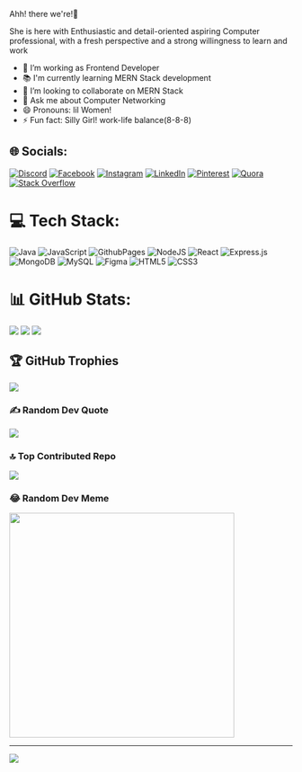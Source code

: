 Ahh! there we're!👋

 

She is here with Enthusiastic and detail-oriented aspiring Computer professional, with a fresh perspective and a strong willingness to learn and work


- 🔭 I’m working as Frontend Developer
- 📚 I'm currently learning MERN Stack development
- 👯 I’m looking to collaborate on MERN Stack
- 💬 Ask me about Computer Networking
- 😄 Pronouns: lil Women!
- ⚡ Fun fact: Silly Girl! work-life balance(8-8-8)

 
## 🌐 Socials:
[![Discord](https://img.shields.io/badge/Discord-%237289DA.svg?logo=discord&logoColor=white)](https://discord.gg/shraddhayadav3030) [![Facebook](https://img.shields.io/badge/Facebook-%231877F2.svg?logo=Facebook&logoColor=white)](https://facebook.com/https://www.facebook.com/profile.php?id=100081930796663) [![Instagram](https://img.shields.io/badge/Instagram-%23E4405F.svg?logo=Instagram&logoColor=white)](https://instagram.com/https://www.instagram.com/littlewomen_srd/?hl=en) [![LinkedIn](https://img.shields.io/badge/LinkedIn-%230077B5.svg?logo=linkedin&logoColor=white)](https://linkedin.com/in/linkedin.com/in/shraddha-yadav-772b77209) [![Pinterest](https://img.shields.io/badge/Pinterest-%23E60023.svg?logo=Pinterest&logoColor=white)](https://pinterest.com/https://in.pinterest.com/ydvshraddha0877/) [![Quora](https://img.shields.io/badge/Quora-%23B92B27.svg?logo=Quora&logoColor=white)](https://quora.com/profile/https://www.quora.com/profile/Shraddha-Yadav-334) [![Stack Overflow](https://img.shields.io/badge/-Stackoverflow-FE7A16?logo=stack-overflow&logoColor=white)](https://stackoverflow.com/users/22664854) 

# 💻 Tech Stack:
![Java](https://img.shields.io/badge/java-%23ED8B00.svg?style=for-the-badge&logo=openjdk&logoColor=white) ![JavaScript](https://img.shields.io/badge/javascript-%23323330.svg?style=for-the-badge&logo=javascript&logoColor=%23F7DF1E) ![GithubPages](https://img.shields.io/badge/github%20pages-121013?style=for-the-badge&logo=github&logoColor=white) ![NodeJS](https://img.shields.io/badge/node.js-6DA55F?style=for-the-badge&logo=node.js&logoColor=white) ![React](https://img.shields.io/badge/react-%2320232a.svg?style=for-the-badge&logo=react&logoColor=%2361DAFB) ![Express.js](https://img.shields.io/badge/express.js-%23404d59.svg?style=for-the-badge&logo=express&logoColor=%2361DAFB) ![MongoDB](https://img.shields.io/badge/MongoDB-%234ea94b.svg?style=for-the-badge&logo=mongodb&logoColor=white) ![MySQL](https://img.shields.io/badge/mysql-%2300000f.svg?style=for-the-badge&logo=mysql&logoColor=white) ![Figma](https://img.shields.io/badge/figma-%23F24E1E.svg?style=for-the-badge&logo=figma&logoColor=white) ![HTML5](https://img.shields.io/badge/html5-%23E34F26.svg?style=for-the-badge&logo=html5&logoColor=white) ![CSS3](https://img.shields.io/badge/css3-%231572B6.svg?style=for-the-badge&logo=css3&logoColor=white)
# 📊 GitHub Stats:
![](https://github-readme-stats.vercel.app/api?username=YDVSHRADDHA&theme=highcontrast&hide_border=false&include_all_commits=true&count_private=false)
![](https://github-readme-streak-stats.herokuapp.com/?user=YDVSHRADDHA&theme=highcontrast&hide_border=false)
![](https://github-readme-stats.vercel.app/api/top-langs/?username=YDVSHRADDHA&theme=highcontrast&hide_border=false&include_all_commits=true&count_private=false&layout=compact)

## 🏆 GitHub Trophies
![](https://github-profile-trophy.vercel.app/?username=YDVSHRADDHA&theme=dark_dimmed&no-frame=false&no-bg=false&margin-w=4)

### ✍️ Random Dev Quote
![](https://quotes-github-readme.vercel.app/api?type=horizontal&theme=radical)

### 🔝 Top Contributed Repo
![](https://github-contributor-stats.vercel.app/api?username=YDVSHRADDHA&limit=5&theme=dark&combine_all_yearly_contributions=true)

### 😂 Random Dev Meme
<img src='https://randommeme-five.vercel.app/' style="height: 400px;"/>

---
[![](https://visitcount.itsvg.in/api?id=YDVSHRADDHA&icon=3&color=3)](https://visitcount.itsvg.in)

 

